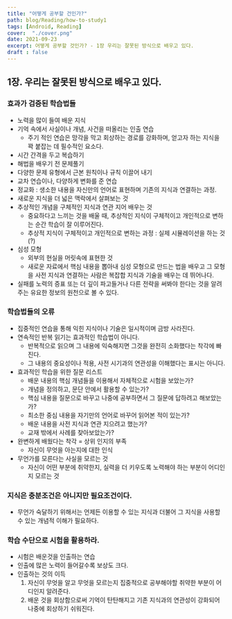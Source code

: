 ```yaml
---
title: "어떻게 공부할 건인가?"
path: blog/Reading/how-to-study1
tags: [Android, Reading]
cover:  "./cover.png"
date: 2021-09-23
excerpt: 어떻게 공부할 것인가? - 1장 우리는 잘못된 방식으로 배우고 있다.
draft : false
---
```


## 1장. 우리는 잘못된 방식으로 배우고 있다.

### 효과가 검증된 학습법들 
* 노력을 많이 들여 배운 지식 
* 기억 속에서 사실이나 개념, 사건을 떠올리는 인출 연습
    * 주기 적인 연습은 망각을 막고 회상하는 경로를 강화하며, 얻고자 하는 지식을 꽉 붙잡는 데 필수적인 요소다.
* 시간 간격을 두고 복습하기 
* 해법을 배우기 전 문제풀기 
* 다양한 문제 유형에서 근본 원칙이나 규칙 이끌어 내기 
* 교차 연습이나, 다양하게 변화를 준 연습 
* 정교화 : 생소한 내용을 자신만의 언어로 표현하며 기존의 지식과 연결하는 과정.
* 새로운 지식을 더 넓은 맥락에서 살펴보는 것 
* 추상적인 개념을 구체적인 지식과 연관 지어 배우는 것 
    * 중요하다고 느끼는 것을 배울 때, 추상적인 지식이 구체적이고 개인적으로 변하는 순간 학습이 잘 이루어진다.
    * 추상적 지식이 구체적이고 개인적으로 변하는 과정 : 실제 시뮬레이션을 하는 것(?)
* 심성 모형 
    * 외부의 현실을 머릿속에 표현한 것
    * 새로운 자료에서 핵심 내용을 뽑아내 심성 모형으로 만드는 법을 배우고 그 모형을 사전 지식과 연결하는 사람은 복잡합 지식과 기술을 배우는 데 뛰어나다.
* 실패를 노력의 증표 또는 더 깊이 파고들거나 다른 전략을 써봐야 한다는 것을 알려주는 유요한 정보의 원천으로 볼 수 있다.

### 학습법들의 오류 
* 집중적인 연습을 통해 익힌 지식이나 기술은 일시적이며 금방 사라진다.
* 연속적인 반복 읽기는 효과적인 학습법이 아니다.
    * 반복적으로 읽으며 그 내용에 익숙해지면 그것을 완전히 소화했다는 착각에 빠진다.
    * 그 내용의 중요성이나 적용, 사전 시기과의 연관성을 이해했다는 표시는 아니다.
* 효과적인 학습을 위한 질문 리스트 
    * 배운 내용의 핵심 개념들을 이용해서 자체적으로 시험을 보았는가?
    * 개념을 정의하고, 문단 안에서 활용할 수 있는가?
    * 핵심 내용을 질문으로 바꾸고 나중에 공부하면서 그 질문에 답하려고 해보았는가?
    * 최소한 중심 내용을 자기만의 언어로 바꾸어 읽어본 적이 있는가?
    * 배운 내용을 사전 지식과 연관 지으려고 했는가?
    * 교재 밖에서 사례를 찾아보았는가?
* 완변하게 배웠다는 착각 = 상위 인지의 부족
    * 자신이 무엇을 아는지에 대한 인식
* 무언가를 모른다는 사실을 모르는 것 
    * 자신이 어떤 부분에 취약한지, 실력을 더 키우도록 노력해야 하는 부분이 어디인지 모르는 것

### 지식은 충분조건은 아니지만 필요조건이다.
* 무언가 숙달하기 위해서는 언제든 이용할 수 있는 지식과 더불어 그 지식을 사용할 수 있는 개념적 이해가 필요하다.

### 학습 수단으로 시험을 활용하라.
* 시험은 배운것을 인출하는 연습 
* 인출에 많은 노력이 들어갈수록 보상도 크다.
* 인출하는 것의 이득 
    1. 자신이 무엇을 알고 무엇을 모르는지 집중적으로 공부해야할 취약한 부분이 어디인지 알려준다.
    2. 배운 것을 회상함으로써 기억이 탄탄해지고 기존 지식과의 연관성이 강화되어 나중에 회상하기 쉬워진다.
